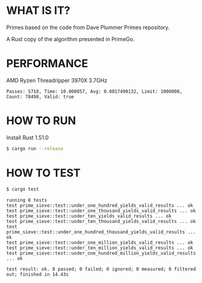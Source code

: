 # WHAT IS IT?
Primes based on the code from Dave Plummer Primes repository.

A Rust copy of the algorithm presented in PrimeGo.

# PERFORMANCE

AMD Ryzen Threadripper 3970X 3.7GHz

```
Passes: 5718, Time: 10.000857, Avg: 0.0017490132, Limit: 1000000, Count: 78498, Valid: true
```

# HOW TO RUN

Install Rust 1.51.0

```bash 
$ cargo run --release
```

# HOW TO TEST

```bash
$ cargo test
```

```
running 8 tests
test prime_sieve::test::under_one_hundred_yields_valid_results ... ok
test prime_sieve::test::under_one_thousand_yields_valid_results ... ok
test prime_sieve::test::under_ten_yields_valid_results ... ok
test prime_sieve::test::under_ten_thousand_yields_valid_results ... ok
test prime_sieve::test::under_one_hundred_thousand_yields_valid_results ... ok
test prime_sieve::test::under_one_million_yields_valid_results ... ok
test prime_sieve::test::under_ten_million_yields_valid_results ... ok
test prime_sieve::test::under_one_hundred_million_yields_valid_results ... ok

test result: ok. 8 passed; 0 failed; 0 ignored; 0 measured; 0 filtered out; finished in 14.43s
```